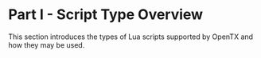 # Part I - Script Type Overview

This section introduces the types of Lua scripts supported by OpenTX and how they may be used.